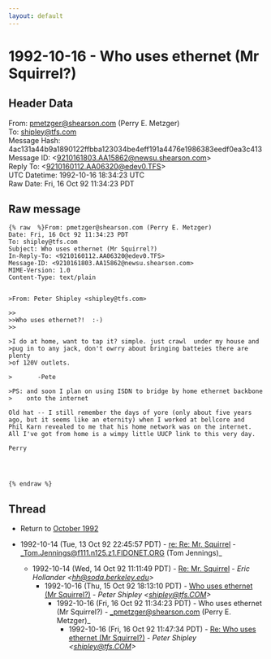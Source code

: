 ```yaml
---
layout: default
---
```


# 1992-10-16 - Who uses ethernet (Mr Squirrel?)

## Header Data

From: pmetzger@shearson.com (Perry E. Metzger)<br>
To: shipley@tfs.com<br>
Message Hash: 4ac131a44b9a1890122ffbba123034be4eff191a4476e1986383eedf0ea3c413<br>
Message ID: \<9210161803.AA15862@newsu.shearson.com\><br>
Reply To: \<9210160112.AA06320@edev0.TFS\><br>
UTC Datetime: 1992-10-16 18:34:23 UTC<br>
Raw Date: Fri, 16 Oct 92 11:34:23 PDT<br>

## Raw message

```
{% raw  %}From: pmetzger@shearson.com (Perry E. Metzger)
Date: Fri, 16 Oct 92 11:34:23 PDT
To: shipley@tfs.com
Subject: Who uses ethernet (Mr Squirrel?)
In-Reply-To: <9210160112.AA06320@edev0.TFS>
Message-ID: <9210161803.AA15862@newsu.shearson.com>
MIME-Version: 1.0
Content-Type: text/plain


>From: Peter Shipley <shipley@tfs.com>

>>
>>Who uses ethernet?!  :-)
>> 

>I do at home, want to tap it? simple. just crawl  under my house and
>pug in to any jack, don't owrry about bringing batteies there are plenty
>of 120V outlets.

>		-Pete

>PS: and soon I plan on using ISDN to bridge by home ethernet backbone
>    onto the internet

Old hat -- I still remember the days of yore (only about five years
ago, but it seems like an eternity) when I worked at bellcore and
Phil Karn revealed to me that his home network was on the internet.
All I've got from home is a wimpy little UUCP link to this very day.

Perry




{% endraw %}
```

## Thread

+ Return to [October 1992](/archive/1992/10)

+ 1992-10-14 (Tue, 13 Oct 92 22:45:57 PDT) - [re: Re: Mr. Squirrel](/archive/1992/10/7e499c6a0ad8c00016756be087eed59e5468584faa0524d693043c0e0b32bba9) - _Tom.Jennings@f111.n125.z1.FIDONET.ORG (Tom Jennings)_
  + 1992-10-14 (Wed, 14 Oct 92 11:11:49 PDT) - [Re: Mr. Squirrel](/archive/1992/10/9894f672507495f4713359bc2ebc73e36ca07ccfd88543541a4e7184b7746c3a) - _Eric Hollander \<hh@soda.berkeley.edu\>_
    + 1992-10-16 (Thu, 15 Oct 92 18:13:10 PDT) - [Who uses ethernet (Mr Squirrel?)](/archive/1992/10/704ce56d2f4067d0cdc37a26e31ddbefffd3edd65ca38ff8ee81d27247ee473a) - _Peter Shipley \<shipley@tfs.COM\>_
      + 1992-10-16 (Fri, 16 Oct 92 11:34:23 PDT) - Who uses ethernet (Mr Squirrel?) - _pmetzger@shearson.com (Perry E. Metzger)_
        + 1992-10-16 (Fri, 16 Oct 92 11:47:34 PDT) - [Re: Who uses ethernet (Mr Squirrel?)](/archive/1992/10/cddc36f8c672bf9bb89b6149942bfd28939f85f5395dd7bcffef31c0a29e8e96) - _Peter Shipley \<shipley@tfs.COM\>_

